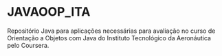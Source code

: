 # JAVAOOP_ITA
Repositório Java para aplicações necessárias para avaliação no curso de Orientação a Objetos com Java do Instituto Tecnológico da Aeronáutica pelo Coursera.
